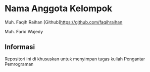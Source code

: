 # Nama Anggota Kelompok
Muh. Faqih Raihan [Github]https://github.com/faqihraihan

Muh. Farid Wajedy

## Informasi

Repositori ini di khususkan untuk menyimpan tugas kuliah Pengantar Pemrograman
